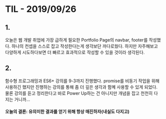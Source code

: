 # TIL - 2019/09/26

## 1.

오늘은 웹 개발 취업에 가장 급하게 필요한 Portfolio Page의 navbar, footer를 작성했다.
하나의 컨셉을 스스로 잡고 작성한다는게 생각보단 까다로웠다. 하지만 자주해보고 다양하게 시도하다보면 더 빠르고 효과적으로 작성할 수 있을 것이라 생각된다.

## 2.

함수형 프로그래밍과 ES6+ 강의를 9-3까지 진행했다. promise를 비동기 작업을 위해 사용하긴 했지만 진행하는 강의를 통해 좀 더 깊은 생각과 함꼐 사용할 수 있게 되었다.
물론 강의를 듣고 정리한다고 바로 Power Up하는 건 아니지만 개념을 잡고 천천히 다지는 거니까...

#### 오늘의 결론: 유의미한 결과를 얻기 위해 항상 매진하자(내실도 다지고)